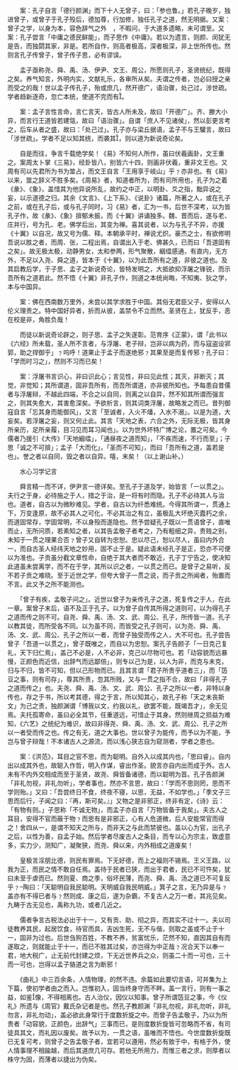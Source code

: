<!-- { "loadSidebar": true } -->
　　案：孔子自言「德行颜渊」而下十人无曾子，曰：「参也鲁。」若孔子晚岁，独进曾子，或曾子于孔子殁后，德加尊，行加修，独任孔子之道，然无明据。又案：曾子之学，以身为本，容色辞气之外　，不暇问，于大道多遗略，未可谓至。又案：孔子尝言「中庸之德民鲜能」，而子思作《中庸》。若以为遗言，则颜、闵犹无是告，而独閟其家，非是。若所自作，则高者极高，深者极深，非上世所传也。然则言孔子传曾子，曾子传子思，必有谬误。

　　孟子亟称尧、舜、禹、汤、伊尹、文王、周公，所愿则孔子，圣贤统纪，既得之矣。养气知言，外明内实，文献礼乐，各审所从矣。夫谓之传者，岂必曰授之亲而受之的哉！世以孟子传孔子，殆或庶几，然开德广，语治骤，处己过，涉世疏。学者趋新逐奇，忽亡本统，使道不完而有。

　　案：孟子言性言命，言仁言天，皆古人所未及，故曰「开德广」。齐、滕大小异，而言行王道皆若建瓴，故曰「语治骤」。自谓「庶人不见诸侯」，然以彭更言考之，后车从者之盛，故曰：「处己过」。孔子亦与梁丘据语，孟子不与王驩言，故曰「涉世疏」。学者不足以知其统，而袭其，则以道为新说奇论矣。

　　自是而往，争言千载绝学矣！《易》不知何人所作，虽曰伏羲画卦，文王重之。案周太卜掌《三易》，经卦皆八，别皆六十四，则画非伏羲，重非文王也。又周有司以先君所为书为筮占，而文王自言「王用享于岐山」乎﹖亦非也。有《易》以来，筮之辞义不胜多矣。《周易》者，知道者所为，而有司所用也，孔子为之着《彖》、《象》，盖惜其为他异说所乱，故约之中正，以明卦、爻之指，黜异说之妄，以示道德之归。其余《文言》、《上下系》、《说卦》诸篇，所著之人，或在孔子之前，或在孔子后，或与孔子同时，习《易》者，汇为一书，后世不深考，以为皆孔子作，故《彖》、《象》揜郁未振，而《十翼》讲诵独多。魏、晋而后，遂与老、庄并行，号为孔、老。佛学后出，其变为禅。喜其说者，以为与孔子不异，亦援《十翼》以自况，故又号为儒、释。本朝承平时，禅说尤炽。豪杰之士，有欲修明吾说以胜之者，而周、张，二程出焉，自谓出入于老、佛甚久，已而曰「吾道固有之矣」。故无极太极，动静男女，太和参两，形气聚散，絪缊感通，有直内，无方外，不足以入尧、舜之道，皆本于《十翼》，以为此吾所有之道，非彼之道也。及其启教后学，于子思、孟子之新说奇论，皆特发明之，大抵欲抑浮屠之锋锐，而示吾所有之道若此。然不悟《十翼》非孔子作，则道之本统尚晦，不知夷、狄之学，本与中国异。

　　案：佛在西南数万里外，未尝以其学求胜于中国。其俗无君臣父子，安得以人伦义理责之。特中国好异者，折而从彼，盖禁令不立而然。圣贤在上，犹反手，恶在校是非，角胜负哉！

　　而徒以新说奇论辟之，则子思、孟子之失遂彰。范育序《正蒙》，谓「此书以《六经》所未载，圣人所不言者，与浮屠、老子辩，岂非以病为药，而与寇盗设郛郭，助之捍御乎」﹖呜呼！道果止于孟子而遂绝邪﹖其果至是而复传邪﹖孔子曰：「学而时习之」，然则不习而已矣！

　　案：浮屠书言识心，非曰识此心；言见性，非曰见此性；其灭，非断灭；其觉，非觉知；其所谓道，固非吾所有，而吾所谓道，亦非彼所知也。予每患自昔儒者与浮屠辩，不越此四端，不合之以自同，则离之以自异，然不知其所谓而强言之，则其失愈大，其害愈深矣。予欲析言，则其词类浮屠，故略发之而已。昔列御寇自言「忘其身而能御风」，又言「至诚者，入火不燔，入水不溺」。以是为道，大妄矣。若浮屠之妄，则又何止此。其言「天地之表，六合之外，无际无极，皆其身所亲历，足所亲履，目习见而耳习闻也」。以为世外坏特广博之论，置之可矣。今儒者乃援引《大传》「天地絪缊」，「通昼夜之道而知」，「不疾而速，不行而至」；子思「诚之不可揜」；孟子「大而化」，「圣而不可知」，而曰「吾所有之道，盖若是也」。誉之者以自同，毁之者以自异。嘻，末矣！（以上谢山补。）

　　水心习学记言

　　舜言精一而不详，伊尹言一德详矣。至孔子于道及学，始皆言「一以贯之」。夫行之于身，必待施之于人，措之于治，是一将有时而隐。孔子不必待其人与治也。道者，自古以为微眇难见。学者，自古以为纤悉难统。今得其所谓一，贯通上下，万变逢原，故不必其人之可化，不必其治之有立，虽极乱大坏绝灭蠹朽之余，而道固常存，学固常明，不以身殁而遂隐也。然予尝疑孔子既以一贯语曾子，直唯而止，无所问质，若素知之者，以其告孟敬子者考之，乃有粗细之异，贵贱之别，未知于一贯之理果合否﹖曾子又自转为忠恕。忠以尽己，恕以尽人，虽曰内外合一，而自古圣人经纬天地之妙用，固不止于是。疑此语未经孔子是正，恐亦不可便以为准也。子贡虽分截文章性命，自绝于其大者而不敢近，孔子丁宁告之，使决知此道虽未尝离学，而不在于学，其所以识之者，一以贯之而已。是曾子之易听，反不若子贡之难晓。至于近世之学，但夸大曾子一贯之说，而子贡之所闻者，殆置而不言。此又予之所不能测也。

　　「曾子有疾，孟敬子问之」。近世以曾子为亲传孔子之道，死复传之于人，在此一章。案曾子末后，语不及正于孔子。以为曾子自传其所得之道则可，以为得孔子之道而传之则不可。自尧、舜、禹、汤、文、武、周公、孔子，所传皆一道。孔子以教其徒，而所受各不同。以为虽不同，而皆受之孔子则可，以为尧、舜、禹、汤、文、武、周公、孔子之所以一者，而曾子独受而传之人，大不可也。孔子尝告曾子「吾道一以贯之」，曾子既唯之，而自以为忠恕。案孔子告颜子「一日克己复礼，天下归仁焉」，盖己不必是，人不必非，克己以尽物可也。若「动容貌而远暴慢，正颜色而近信，出辞气而远鄙倍」，则专以己为是，以人为非，而克与未克，归与不归，皆不可知，但以己形物而已。且其言谓「君子所贵乎道者三」，而「笾豆之事，则有司存」，尊其所贵，忽其所贱，又与一贯之指不合，故曰「非得孔子之道而传之」也。夫尧、舜、禹、汤、文、武、周公、孔子之所以一者，非特以身传也，存之于书，所以考其德，得之于言，所以知其心，故孔子称「天之未丧斯文」为己之责，独颜渊谓「博我以文，约我以礼，欲罢不能，既竭吾才」，余无见焉。夫托孤寄命，虽曰必全其节，任重道远，可惜止于其身。然则继周之损益为难知，《六艺》之统纪为难识，故曰非得尧、舜、禹、汤、文、武、周公、孔子之所以一者受而传之也。传之有无，道之大事也。世以曾子为能传，而予以为不能，予岂与曾子辩哉！不本诸古人之源流，而以浅心狭志自为窥测者，学者之患也。

　　案：《洪范》，耳目之官不思，而为聪明。自外入以成其内也，「思曰睿」。自内出以成其外也，故聪入作哲，明入作谋，睿出作圣。貌言亦自内出而成于外。古人未有不内外交相成而至于圣贤，故尧、舜皆备诸德，而以聪明为首。孔子告颜渊「非礼勿视，非礼勿听」，学者事也，然亦不言思，故曰：「学而不思则罔，思而不学则殆。」又曰：「吾尝终日不食，终夜不寝，以思，无益，不如学也。」「季文子三思而后行，子闻之曰：『再，斯可矣。』」又物之是非邪正，终非有定，《诗》云：「有物有则。」子思称「不诚无物」，而孟子亦自言「万物皆备于我矣」。夫古人之耳目，安得不官而蔽于物﹖而思有是非邪正，心有人危道微，后人安能常官而得之！舍四从一，是谓不知天之所与，而非天之与此而禁彼也。盖以心为官，出孔子之后，以性为善，自孟子始。然后学者尽废古人之条目，而专以心为宗主，致虚意多，实力少，测知广，凝聚狭，而尧、舜以来，内外相成之道废矣！

　　皇极言淫朋比德，则民有罪焉。下无好德，而上之福则不锡焉。王义王路，以我为正，而民之情不敢自任焉。盖待于民者已狭，而出于君者，民已不可忤矣，犹曰未至于虐而已。然则夏、商之季，俗坏民薄，而尧、舜、禹、汤之道已不可复反乎﹖陶曰：「天聪明自我民聪明。天明威自我民明威。」箕子之言，无乃异是与﹖盖亦有不得已者与﹖然则成、康之后，遂为杂霸，不复古人之万一者，其兆见矣。九畴于古无见也，禹称九功，或者几近之。

　　儒者争言古税法必出于十一，又有贡、助、彻之异，而其实不过十一。夫以司徒教养其民，起居饮食，待官而具，吉凶生死，无不与偕，则取之虽或不止于十一，固非为过也。后世刍狗百姓，不教不养，贫富忧乐，茫然不知，直因其自有而遂取之，则就能止于十一，而已不胜其过矣，亦岂得为中正哉﹖况合天下以奉一君，地大税广，止无前代封建之烦，下无近世养兵之众，则虽二十而一可也，三十而一可也，岂得以孟子貉道之言为断邪！

　　《曲礼》中三百余条，人情物理，的然不违。余篇如此要切言语，可并集为上下篇，使初学者由之而入。岂惟初入，固当终身守而不畔。盖一言行，则有一事之益，如鉴像，不得相离也。古人治仪，因仪以知事。曾子所谓笾豆之事，今《仪礼》所遗与《周官》戴氏杂记者是也。然孔子教颜渊「非礼勿视，非礼勿听，非礼勿言，非礼勿动」，盖必欲此身常行于度数折旋之中。而曾子告孟敬子，乃以为所贵者「动容貌，正颜色，出辞气」三事而已，是则度数折旋皆可忽略而不省，有司徒具其文，而礼因以废矣。故予以为，一贯之语，虽唯而不悟也。今世度数折旋既已无复可考，则曾子之告孟敬子者，宜若可以遵用，然必有致于中，有格于外，使人情事理不相踰越，而后其道庶几可存。若他无所用力，而惟三者之求，则厚者以株守为固，而薄者以捷出为伪矣。

